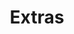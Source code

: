 ---
title: Extras
layout: collection
permalink: /extras
collection: extras
entries_layout: grid
introduction: |
    The following extras may provide some useful tips and tricks within Homebridge. They are not required to perform at all, however you may find them useful in certain situations.
---